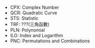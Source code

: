 - CPX: Complex Number
- QCR: Quadratic Curve
- STS: Statistic
- TRF: ???(三角函數) 
- PLN: Polynomial
- ILG: Index and Logarithm
- PNC: Permutations and Combinations